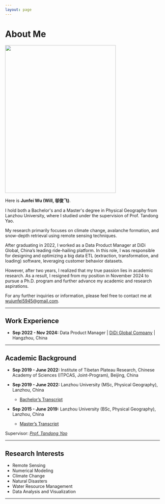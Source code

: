 ```yaml
---
layout: page
---
```


# About Me

<img src="https://junfeiwu.github.io/junfei02.jpg" class="floatpic" width="360" height="480">

Here is **Junfei Wu (Will, 邬俊飞)**.

I hold both a Bachelor's and a Master's degree in Physical Geography from Lanzhou University, where I studied under the
supervision of Prof. Tandong Yao.

My research primarily focuses on climate change, avalanche formation, and snow-depth retrieval using remote sensing
techniques.

After graduating in 2022, I worked as a Data Product Manager at DiDi Global, China’s leading ride-hailing platform. In
this role, I was responsible for designing and optimizing a big data ETL (extraction, transformation, and loading)
software, leveraging customer behavior datasets.

However, after two years, I realized that my true passion lies in academic research. As a result, I resigned from my
position in November 2024 to pursue a Ph.D. program and further advance my academic and research aspirations.

For any further inquiries or information, please feel free to contact me at wujunfei5945@gmail.com.


---

## Work Experience

- **Sep 2022 - Nov 2024:** Data Product
  Manager | [DiDi Global Company](https://www.didiglobal.com/about-didi/about-us) |
  Hangzhou, China

---

## Academic Background

- **Sep 2019 - June 2022:** Institute of Tibetan Plateau Research, Chinese Academy of Sciences (ITPCAS, Joint-Program),
  Beijing, China
- **Sep 2019 - June 2022:** Lanzhou University (MSc, Physical Geography), Lanzhou, China
  - [Bachelor’s Transcript](https://junfeiwu.github.io/file/Transcript_Undergraduate.pdf)

- **Sep 2015 - June 2019:** Lanzhou University (BSc, Physical Geography), Lanzhou, China
  - [Master’s Transcript](https://junfeiwu.github.io/file/Transcript_Master.pdf)

Supervisor: *[Prof. Tandong Yao](http://tdyao.itpcas.ac.cn/)*

---

## Research Interests

- Remote Sensing
- Numerical Modeling
- Climate Change
- Natural Disasters
- Water Resource Management
- Data Analysis and Visualization

---

